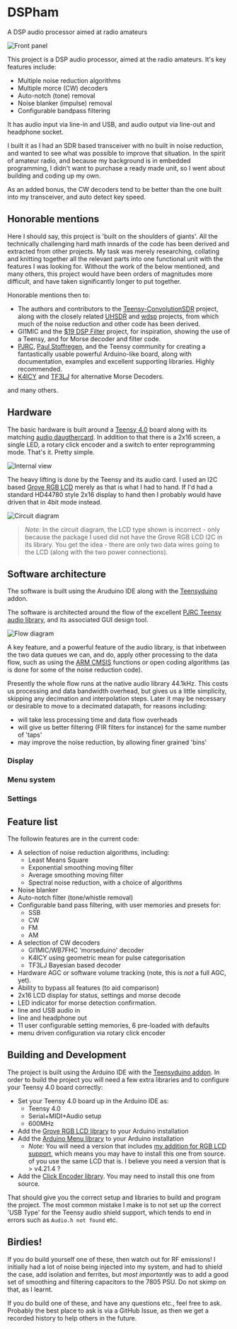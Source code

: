 # DSPham

  A DSP audio processor aimed at radio amateurs

![Front panel](./photos/Front.JPG)

This project is a DSP audio processor, aimed at the radio amateurs. It's key features include:

- Multiple noise reduction algorithms
- Multiple morce (CW) decoders
- Auto-notch (tone) removal
- Noise blanker (impulse) removal
- Configurable bandpass filtering

It has audio input via line-in and USB, and audio output via line-out and headphone socket.

I built it as I had an SDR based transceiver with no built in noise reduction, and wanted to see
what was possible to improve that situation. In the spirit of amateur radio, and because my background
is in embedded programming, I didn't want to purchase a ready made unit, so I went about building and
coding up my own.

As an added bonus, the CW decoders tend to be better than the one built into my transceiver, and auto
detect key speed.

## Honorable mentions

Here I should say, this project is 'built on the shoulders of giants'. All the technically challenging
hard math innards of the code has been derived and extracted from other projects. My task was merely
researching, collating and knitting together all the relevant parts into one functional unit with the
features I was looking for. Without the work of the below mentioned, and many others, this project
would have been orders of magnitudes more difficult, and have taken significantly longer to put
together.

Honorable mentions then to:

  - The authors and contributors to the [Teensy-ConvolutionSDR][1] project, along with the closely
    related [UHSDR][2] and [wdsp][3] projects, from which much of the noise reduction and other
    code has been derived.
  - GI1MIC and the [$19 DSP Filter][4] project, for inspiration, showing the use of a Teensy, and
    for Morse decoder and filter code.
  - [PJRC][5], [Paul Stoffregen][6], and the Teensy community for creating a fantastically usable
    powerful Arduino-like board, along with documentation, examples and excellent supporting libraries.
    Highly recommended.
  - [K4ICY][7] and [TF3LJ][8] for alternative Morse Decoders.

and many others.

## Hardware

The basic hardware is built around a [Teensy 4.0][9] board along with its matching
[audio daugthercard][10]. In addition to that there is a 2x16 screen, a single LED, a rotary click
encoder and a switch to enter reprogramming mode. That's it. Pretty simple.

![Internal view](./photos/Internals.JPG)

The heavy lifting is done by the Teensy and its audio card. I used an I2C based [Grove RGB LCD][13]
merely as that is what I had to hand. If I'd had a standard HD44780 style 2x16 display to hand then
I probably would have driven that in 4bit mode instead.

![Circuit diagram](./diagrams/DSPham_white.png)

> *Note:* In the circuit diagram, the LCD type shown is incorrect - only because the package I used
  did not have the Grove RGB LCD I2C in its library. You get the idea - there are only two data wires
  going to the LCD (along with the two power connections).

## Software architecture

The software is built using the Aruduino IDE along with the [Teensyduino][12] addon.

The software is architected around the flow of the excellent [PJRC Teensy audio library][14], and
its associated GUI design tool.


![Flow diagram](./diagrams/architecture.png)

A key feature, and a powerful feature of the audio library, is that inbetween the two data queues we
can, and do, apply other processing to the data flow, such as using the [ARM CMSIS][11] functions or
open coding algorithms (as is done for some of the noise reduction code).

Presently the whole flow runs at the native audio library 44.1kHz. This costs us processing and data
bandwidth overhead, but gives us a little simplicity, skipping any decimation and interpolation steps.
Later it may be necessary or desirable to move to a decimated datapath, for reasons including:

- will take less processing time and data flow overheads
- will give us better filtering (FIR filters for instance) for the same number of 'taps'
- may improve the noise reduction, by allowing finer grained 'bins'

### Display

### Menu system

### Settings

## Feature list

The followin features are in the current code:

  - A selection of noise reduction algorithms, including:
    - Least Means Square
    - Exponential smoothing moving filter
    - Average smoothing moving filter
    - Spectral noise reduction, with a choice of algorithms
  - Noise blanker
  - Auto-notch filter (tone/whistle removal)
  - Configurable band pass filtering, with user memories and presets for:
    - SSB
    - CW
    - FM
    - AM
  - A selection of CW decoders
    - GI1MIC/WB7FHC 'morseduino' decoder
    - K4ICY using geometric mean for pulse categorisation
    - TF3LJ Bayesian based decoder
  - Hardware AGC or software volume tracking (note, this is *not* a full AGC, yet).
  - Ability to bypass all features (to aid comparison)
  - 2x16 LCD display for status, settings and morse decode
  - LED indicator for morse detection confirmation.
  - line and USB audio in
  - line and headphone out
  - 11 user configurable setting memories, 6 pre-loaded with defaults
  - menu driven configuration via rotary click encoder

## Building and Development

The project is built using the Arduino IDE with the [Teensyduino addon][12]. In order to build the
project you will need a few extra libraries and to configure your Teensy 4.0 board correctly:

- Set your Teensy 4.0 board up in the Arduino IDE as:
  - Teensy 4.0
  - Serial+MIDI+Audio setup
  - 600MHz
- Add the [Grove RGB LCD library][15] to your Arduino installation
- Add the [Arduino Menu library][16] to your Arduino installation
  - *Note:* You will need a version that includes [my addition for RGB LCD support][17], which
    means you may have to install this one from source. of you use the same LCD that is. I believe
    you need a version that is > v4.21.4 ?
- Add the [Click Encoder library][18]. You may need to install this one from source.

That should give you the correct setup and libraries to build and program the project. The most common
mistake I make is to not set up the correct 'USB Type' for the Teensy audio shield support, which tends
to end in errors such as `Audio.h not found` etc.

## Birdies!

If you do build yourself one of these, then watch out for RF emissions! I initially had a lot of noise
being injected into my system, and had to shield the case, add isolation and ferrites, but *most
importantly* was to add a good set of smoothing and filtering capacitors to the 7805 PSU. Do not skimp
on that, as I learnt.

If you do build one of these, and have any questions etc., feel free to ask. Probably the best place
to ask is via a GitHub Issue, as then we get a recorded history to help others in the future.

[1]: https://github.com/DD4WH/Teensy-ConvolutionSDR "Teensy-ConvolutionSDR"
[2]: https://github.com/df8oe/UHSDR "UHSDR"
[3]: https://github.com/NR0V/wdsp "wdsp library"
[4]: https://gi1mic.github.io/ "$19 DSP Filter"
[5]: https://www.pjrc.com/ "PJRC"
[6]: https://github.com/PaulStoffregen/Audio "Paul Stoffregen"
[7]: http://k4icy.com/cw_decoder.html "K4ICY Morce Decoder"
[8]: https://sites.google.com/site/lofturj/cwreceive "TF3LJ bayesian CW"
[9]: https://www.pjrc.com/store/teensy40.html "Teensy 4.0"
[10]: https://www.pjrc.com/store/teensy3_audio.html "Teensy audio adaptor"
[11]: https://developer.arm.com/tools-and-software/embedded/cmsis "ARM CMSIS"
[12]: https://www.pjrc.com/teensy/teensyduino.html "Teensyduino"
[13]: https://wiki.seeedstudio.com/Grove-LCD_RGB_Backlight/ "Grove RGB LCD"
[14]: https://www.pjrc.com/teensy/td_libs_Audio.html "Teensy audio library"
[15]: https://github.com/Seeed-Studio/Grove_LCD_RGB_Backlight "RGB LCD library"
[16]: https://github.com/neu-rah/ArduinoMenu "Arduino Menu"
[17]: https://github.com/neu-rah/ArduinoMenu/pull/331 "RGB LCD menu support PR"
[18]: https://github.com/soligen2010/encoder "ClickEncoder"

